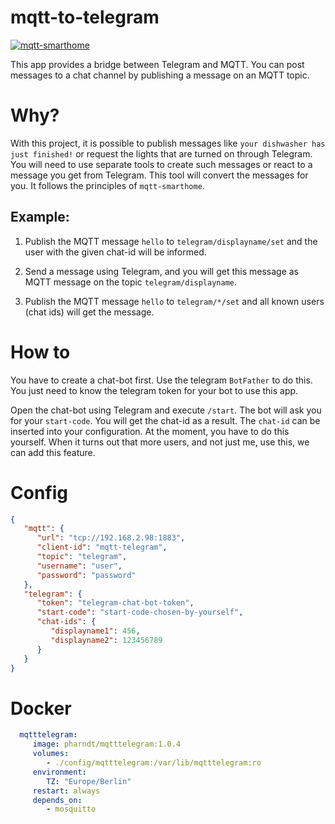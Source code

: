 # mqtt-to-telegram

[![mqtt-smarthome](https://img.shields.io/badge/mqtt-smarthome-blue.svg)](https://github.com/mqtt-smarthome/mqtt-smarthome)

This app provides a bridge between Telegram and MQTT. You can post messages to a chat channel by publishing a message on
an MQTT topic.

# Why?

With this project, it is possible to publish messages like `your dishwasher has just finished!`
or request the lights that are turned on through Telegram. You will need to use separate tools to create such messages
or react to a message you get from Telegram. This tool will convert the messages for you. It follows the principles
of `mqtt-smarthome`.

## Example:

1) Publish the MQTT message `hello` to `telegram/displayname/set`
   and the user with the given chat-id will be informed.

2) Send a message using Telegram, and you will get this message as MQTT message on the topic `telegram/displayname`.

3) Publish the MQTT message `hello` to `telegram/*/set`
   and all known users (chat ids) will get the message.

# How to

You have to create a chat-bot first. Use the telegram `BotFather` to do this. You just need to know the telegram token
for your bot to use this app.

Open the chat-bot using Telegram and execute `/start`. The bot will ask you for your `start-code`. You will get the
chat-id as a result. The `chat-id` can be inserted into your configuration. At the moment, you have to do this yourself.
When it turns out that more users, and not just me, use this, we can add this feature.

# Config

```json
{
   "mqtt": {
      "url": "tcp://192.168.2.98:1883",
      "client-id": "mqtt-telegram",
      "topic": "telegram",
      "username": "user",
      "password": "password"
   },
   "telegram": {
      "token": "telegram-chat-bot-token",
      "start-code": "start-code-chosen-by-yourself",
      "chat-ids": {
         "displayname1": 456,
         "displayname2": 123456789
      }
   }
}
```

# Docker

```yaml
  mqtttelegram:
     image: pharndt/mqtttelegram:1.0.4
     volumes:
        - ./config/mqtttelegram:/var/lib/mqtttelegram:ro
     environment:
        TZ: "Europe/Berlin"
     restart: always
     depends_on:
        - mosquitto
 ```
